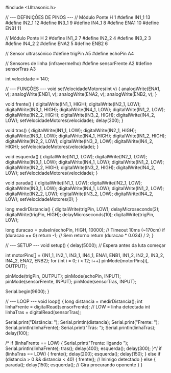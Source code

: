 #include <Ultrasonic.h>

// --- DEFINIÇÕES DE PINOS ---
// Módulo Ponte H 1
#define IN1_1 13
#define IN2_1 12
#define IN3_1 9
#define IN4_1 8
#define ENA1 10
#define ENB1 11

// Módulo Ponte H 2
#define IN1_2 7
#define IN2_2 4
#define IN3_2 3
#define IN4_2 2
#define ENA2 5
#define ENB2 6

// Sensor ultrassônico
#define trigPin A5
#define echoPin A4

// Sensores de linha (infravermelho)
#define sensorFrente A2
#define sensorTras A3

int velocidade = 140;

// --- FUNÇÕES ---
void setVelocidadeMotores(int v) {
  analogWrite(ENA1, v);
  analogWrite(ENB1, v);
  analogWrite(ENA2, v);
  analogWrite(ENB2, v);
}

void frente() {
  digitalWrite(IN1_1, HIGH); digitalWrite(IN2_1, LOW);
  digitalWrite(IN3_1, HIGH); digitalWrite(IN4_1, LOW);
  digitalWrite(IN1_2, LOW);  digitalWrite(IN2_2, HIGH);
  digitalWrite(IN3_2, HIGH); digitalWrite(IN4_2, LOW);
  setVelocidadeMotores(velocidade);
  delay(300);
}

void tras() {
  digitalWrite(IN1_1, LOW);  digitalWrite(IN2_1, HIGH);
  digitalWrite(IN3_1, LOW);  digitalWrite(IN4_1, HIGH);
  digitalWrite(IN1_2, HIGH); digitalWrite(IN2_2, LOW);
  digitalWrite(IN3_2, LOW);  digitalWrite(IN4_2, HIGH);
  setVelocidadeMotores(velocidade);
}

void esquerda() {
  digitalWrite(IN1_1, LOW);  digitalWrite(IN2_1, LOW);
  digitalWrite(IN3_1, LOW);  digitalWrite(IN4_1, LOW);
  digitalWrite(IN1_2, LOW);  digitalWrite(IN2_2, HIGH);
  digitalWrite(IN3_2, HIGH); digitalWrite(IN4_2, LOW);
  setVelocidadeMotores(velocidade);
}

void parada() {
  digitalWrite(IN1_1, LOW); digitalWrite(IN2_1, LOW);
  digitalWrite(IN3_1, LOW); digitalWrite(IN4_1, LOW);
  digitalWrite(IN1_2, LOW); digitalWrite(IN2_2, LOW);
  digitalWrite(IN3_2, LOW); digitalWrite(IN4_2, LOW);
  setVelocidadeMotores(0);
}

long medirDistancia() {
  digitalWrite(trigPin, LOW);
  delayMicroseconds(2);
  digitalWrite(trigPin, HIGH);
  delayMicroseconds(10);
  digitalWrite(trigPin, LOW);

  long duracao = pulseIn(echoPin, HIGH, 10000); // Timeout 10ms (~170cm)
  if (duracao == 0) return -1; // Sem retorno
  return (duracao * 0.034) / 2;
}

// --- SETUP ---
void setup() {
  delay(5000); // Espera antes da luta começar

  int motorPins[] = {IN1_1, IN2_1, IN3_1, IN4_1, ENA1, ENB1, IN1_2, IN2_2, IN3_2, IN4_2, ENA2, ENB2};
  for (int i = 0; i < 12; i++) pinMode(motorPins[i], OUTPUT);

  pinMode(trigPin, OUTPUT);
  pinMode(echoPin, INPUT);
  pinMode(sensorFrente, INPUT);
  pinMode(sensorTras, INPUT);

  Serial.begin(9600);
}

// --- LOOP ---
void loop() {
  long distancia = medirDistancia();
  int linhaFrente = digitalRead(sensorFrente); // LOW = linha detectada
  int linhaTras = digitalRead(sensorTras);

  Serial.print("Distância: "); Serial.println(distancia);
  Serial.print("Frente: "); Serial.println(linhaFrente);
  Serial.print("Trás: "); Serial.println(linhaTras);
  delay(100);

 /* if (linhaFrente == LOW) {
    Serial.print("Frente: ligando "); Serial.println(linhaFrente);
    tras();
    delay(400);
    esquerda();
    delay(300);
  }*/
  if (linhaTras == LOW) {
    frente();
    delay(200);
    esquerda();
    delay(150);
  }
  else if (distancia > 0 && distancia < 40) {
    frente(); // Inimigo detectado
  }
  else {
    parada();
    delay(150);
    esquerda(); // Gira procurando oponente
  }
}
